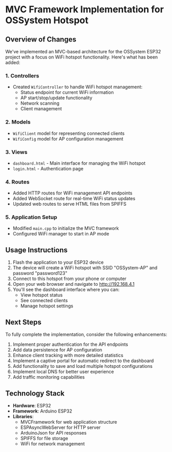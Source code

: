 # MVC Framework Implementation for OSSystem Hotspot

## Overview of Changes

We've implemented an MVC-based architecture for the OSSystem ESP32 project with a focus on WiFi hotspot functionality. Here's what has been added:

### 1. Controllers
- Created `WifiController` to handle WiFi hotspot management:
  - Status endpoint for current WiFi information
  - AP start/stop/update functionality
  - Network scanning
  - Client management

### 2. Models
- `WifiClient` model for representing connected clients
- `WifiConfig` model for AP configuration management

### 3. Views
- `dashboard.html` - Main interface for managing the WiFi hotspot
- `login.html` - Authentication page

### 4. Routes
- Added HTTP routes for WiFi management API endpoints
- Added WebSocket route for real-time WiFi status updates
- Updated web routes to serve HTML files from SPIFFS

### 5. Application Setup
- Modified `main.cpp` to initialize the MVC framework
- Configured WiFi manager to start in AP mode

## Usage Instructions

1. Flash the application to your ESP32 device
2. The device will create a WiFi hotspot with SSID "OSSystem-AP" and password "password123"
3. Connect to this hotspot from your phone or computer
4. Open your web browser and navigate to http://192.168.4.1
5. You'll see the dashboard interface where you can:
   - View hotspot status
   - See connected clients
   - Manage hotspot settings

## Next Steps

To fully complete the implementation, consider the following enhancements:

1. Implement proper authentication for the API endpoints
2. Add data persistence for AP configuration
3. Enhance client tracking with more detailed statistics
4. Implement a captive portal for automatic redirect to the dashboard
5. Add functionality to save and load multiple hotspot configurations
6. Implement local DNS for better user experience
7. Add traffic monitoring capabilities

## Technology Stack

- **Hardware**: ESP32
- **Framework**: Arduino ESP32
- **Libraries**:
  - MVCFramework for web application structure
  - ESPAsyncWebServer for HTTP server
  - ArduinoJson for API responses
  - SPIFFS for file storage
  - WiFi for network management
